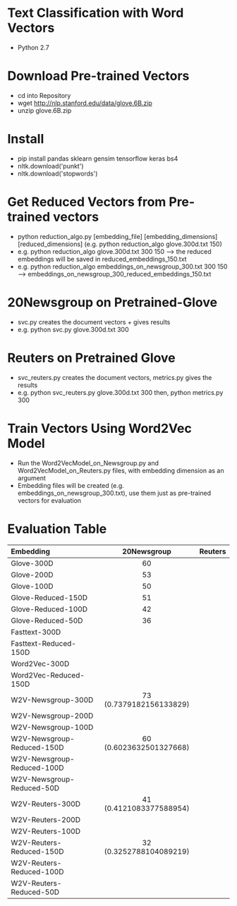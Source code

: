 # Text Classification with Word Vectors
* Python 2.7

# Download Pre-trained Vectors
* cd into Repository
* wget http://nlp.stanford.edu/data/glove.6B.zip
* unzip glove.6B.zip

# Install
* pip install pandas sklearn gensim tensorflow keras bs4
* nltk.download('punkt')
* nltk.download('stopwords')

# Get Reduced Vectors from Pre-trained vectors
* python reduction_algo.py [embedding_file] [embedding_dimensions] [reduced_dimensions] (e.g. python reduction_algo glove.300d.txt 150)
* e.g. python reduction_algo glove.300d.txt 300 150 --> the reduced embeddings will be saved in reduced_embeddings_150.txt
* e.g. python reduction_algo embeddings_on_newsgroup_300.txt 300 150 --> embeddings_on_newsgroup_300_reduced_embeddings_150.txt


# 20Newsgroup on Pretrained-Glove
* svc.py creates the document vectors + gives results
* e.g. python svc.py glove.300d.txt 300

# Reuters on Pretrained Glove
* svc_reuters.py creates the document vectors, metrics.py gives the results 
* e.g. python svc_reuters.py glove.300d.txt 300 then, python metrics.py 300

# Train Vectors Using Word2Vec Model
* Run the Word2VecModel_on_Newsgroup.py and Word2VecModel_on_Reuters.py files, with embedding dimension as an argument
* Embedding files will be created (e.g. embeddings_on_newsgroup_300.txt), use them just as pre-trained vectors for evaluation

# Evaluation Table

| Embedding | 20Newsgroup | Reuters |
| :---         |     :---:      |          ---: |
| Glove-300D   |   60   |     |
| Glove-200D     |   53     |       |
| Glove-100D   |  50   |     |
| Glove-Reduced-150D     |   51     |       |
| Glove-Reduced-100D     |   42     |       |
| Glove-Reduced-50D     |    36    |       |
| Fasttext-300D          |      |     |
| Fasttext-Reduced-150D     |        |       |
| Word2Vec-300D          |      |     |
| Word2Vec-Reduced-150D     |        |       |
| W2V-Newsgroup-300D     |   73 (0.7379182156133829)     |       |
| W2V-Newsgroup-200D     |        |       |
| W2V-Newsgroup-100D     |        |       |
| W2V-Newsgroup-Reduced-150D     |  60 (0.6023632501327668)      |       |
| W2V-Newsgroup-Reduced-100D     |        |       |
| W2V-Newsgroup-Reduced-50D     |        |       |
| W2V-Reuters-300D     |   41 (0.4121083377588954)     |       |
| W2V-Reuters-200D     |        |       |
| W2V-Reuters-100D     |        |       |
| W2V-Reuters-Reduced-150D     | 32 (0.3252788104089219)      |       |
| W2V-Reuters-Reduced-100D     |        |       |
| W2V-Reuters-Reduced-50D     |        |       |
